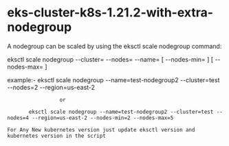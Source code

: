 # eks-cluster-k8s-1.21.2-with-extra-nodegroup

A nodegroup can be scaled by using the eksctl scale nodegroup command:

eksctl scale nodegroup --cluster=<clusterName> --nodes=<desiredCount> --name=<nodegroupName> [ --nodes-min=<minSize> ] [ --nodes-max=<maxSize> ]
  
example:-  eksctl scale nodegroup --name=test-nodegroup2 --cluster=test --nodes=2 --region=us-east-2
  
                     or 
  
           eksctl scale nodegroup --name=test-nodegroup2 --cluster=test --nodes=4 --region=us-east-2 --nodes-min=2 --nodes-max=5


  
  
  
  
  
  
  
  
  
  
  
  
  
  
  
  

```
For Any New kubernetes version just update eksctl version and kubernetes version in the script
```
